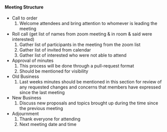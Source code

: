 #### Meeting Structure

- Call to order
    1. Welcome attendees and bring attention to whomever is leading the meeting
- Roll call (get list of names from zoom meeting & in room & said were interested)
    1. Gather list of participants in the meeting from the zoom list
    2. Gather list of invited from calendar
    3. Gather list of interested who were not able to attend
- Approval of minutes
    1. This process will be done through a pull-request format
    2. Should be mentioned for visibility
- Old Business
    1. Last weeks minutes should be mentioned in this section for review of any requested changes and concerns that members have expressed since the last meeting
- New Business
    1. Discuss new proposals and topics brought up during the time since the previous meeting
- Adjournment
    1. Thank everyone for attending
    2. Next meeting date and time